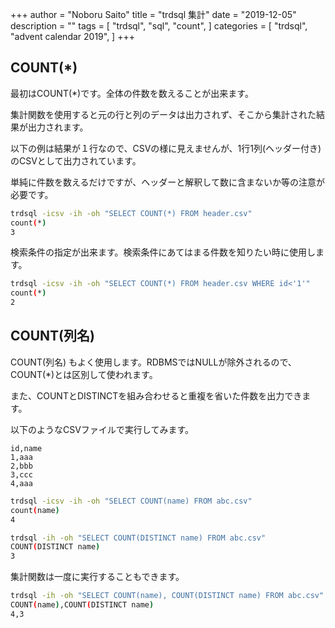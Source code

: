 +++
author = "Noboru Saito"
title = "trdsql 集計"
date = "2019-12-05"
description = ""
tags = [
    "trdsql",
    "sql",
    "count",
]
categories = [
    "trdsql",
    "advent calendar 2019",
]
+++

## COUNT(*)

最初はCOUNT(*)です。全体の件数を数えることが出来ます。

集計関数を使用すると元の行と列のデータは出力されず、そこから集計された結果が出力されます。

以下の例は結果が１行なので、CSVの様に見えませんが、1行1列(ヘッダー付き)のCSVとして出力されています。

単純に件数を数えるだけですが、ヘッダーと解釈して数に含まないか等の注意が必要です。

```sh
trdsql -icsv -ih -oh "SELECT COUNT(*) FROM header.csv"
count(*)
3
```

検索条件の指定が出来ます。検索条件にあてはまる件数を知りたい時に使用します。

```sh
trdsql -icsv -ih -oh "SELECT COUNT(*) FROM header.csv WHERE id<'1'"
count(*)
2
```

## COUNT(列名)

COUNT(列名) もよく使用します。RDBMSではNULLが除外されるので、COUNT(*)とは区別して使われます。

また、COUNTとDISTINCTを組み合わせると重複を省いた件数を出力できます。

以下のようなCSVファイルで実行してみます。

```abc.csv
id,name
1,aaa
2,bbb
3,ccc
4,aaa
```

```sh
trdsql -icsv -ih -oh "SELECT COUNT(name) FROM abc.csv"
count(name)
4
```

```sh
trdsql -ih -oh "SELECT COUNT(DISTINCT name) FROM abc.csv"
COUNT(DISTINCT name)
3
```

集計関数は一度に実行することもできます。

```sh
trdsql -ih -oh "SELECT COUNT(name), COUNT(DISTINCT name) FROM abc.csv"
COUNT(name),COUNT(DISTINCT name)
4,3
```
